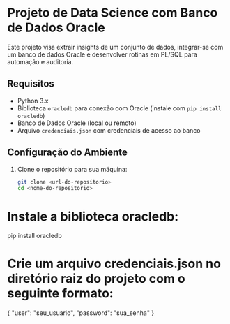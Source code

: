 # Projeto de Data Science com Banco de Dados Oracle

Este projeto visa extrair insights de um conjunto de dados, integrar-se com um banco de dados Oracle e desenvolver rotinas em PL/SQL para automação e auditoria.

## Requisitos

- Python 3.x
- Biblioteca `oracledb` para conexão com Oracle (instale com `pip install oracledb`)
- Banco de Dados Oracle (local ou remoto)
- Arquivo `credenciais.json` com credenciais de acesso ao banco

## Configuração do Ambiente

1. Clone o repositório para sua máquina:
   ```bash
   git clone <url-do-repositorio>
   cd <nome-do-repositorio>
     ```



# Instale a biblioteca oracledb:

pip install oracledb

# Crie um arquivo credenciais.json no diretório raiz do projeto com o seguinte formato:
{
    "user": "seu_usuario",
    "password": "sua_senha"
}

 